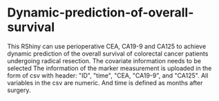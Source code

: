 # Dynamic-prediction-of-overall-survival
This RShiny can use perioperative CEA, CA19-9 and CA125 to achieve dynamic prediction of the overall survival of colorectal cancer patients undergoing radical resection. 
The covariate information needs to be selected
The information of the marker measurement is uploaded in the form of csv with header: "ID", "time", "CEA, "CA19-9", and "CA125". All variables in the csv are numeric. And time is defined as months after surgery.
